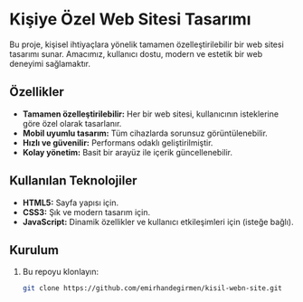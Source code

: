 # Kişiye Özel Web Sitesi Tasarımı

Bu proje, kişisel  ihtiyaçlara yönelik tamamen özelleştirilebilir bir web sitesi tasarımı sunar. Amacımız, kullanıcı dostu, modern ve estetik bir web deneyimi sağlamaktır.

## Özellikler

- **Tamamen özelleştirilebilir:** Her bir web sitesi, kullanıcının isteklerine göre özel olarak tasarlanır.
- **Mobil uyumlu tasarım:** Tüm cihazlarda sorunsuz görüntülenebilir.
- **Hızlı ve güvenilir:** Performans odaklı geliştirilmiştir.
- **Kolay yönetim:** Basit bir arayüz ile içerik güncellenebilir.

## Kullanılan Teknolojiler

- **HTML5:** Sayfa yapısı için.
- **CSS3:** Şık ve modern tasarım için.
- **JavaScript:** Dinamik özellikler ve kullanıcı etkileşimleri için (isteğe bağlı).

## Kurulum

1. Bu repoyu klonlayın:
   ```bash
   git clone https://github.com/emirhandegirmen/kisil-webn-site.git
